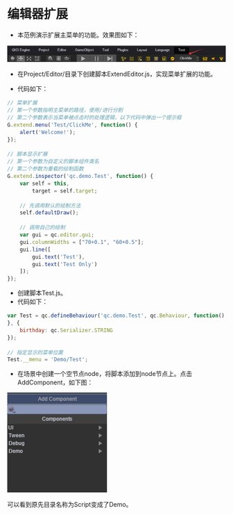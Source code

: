 # 编辑器扩展

* 本范例演示扩展主菜单的功能。效果图如下：<br>   

![](images/UI.png)    

* 在Project/Editor/目录下创建脚本ExtendEditor.js，实现菜单扩展的功能。<br>    

* 代码如下：<br>   

```javascript
// 菜单扩展
// 第一个参数指明主菜单的路径，使用/进行分割
// 第二个参数表示当菜单被点击时的处理逻辑，以下代码中弹出一个提示框
G.extend.menu('Test/ClickMe', function() {
    alert('Welcome!');
});

// 脚本显示扩展
// 第一个参数为自定义的脚本组件类名
// 第二个参数为重载的绘制函数
G.extend.inspector('qc.demo.Test', function() {
    var self = this,
        target = self.target;

    // 先调用默认的绘制方法
    self.defaultDraw();

    // 调用自己的绘制
    var gui = qc.editor.gui;
    gui.columnWidths = ["70+0.1", "60+0.5"];
    gui.line([
        gui.text('Test'),
        gui.text('Test Only')
    ]);
});
```

* 创建脚本Test.js。<br>
* 代码如下：<br>

```javascript
var Test = qc.defineBehaviour('qc.demo.Test', qc.Behaviour, function() {
}, {
	birthday: qc.Serializer.STRING
});

// 指定显示的菜单位置
Test.__menu = 'Demo/Test';
```

* 在场景中创建一个空节点node，将脚本添加到node节点上。点击AddComponent，如下图：<br>   

![](images/addComponent.png)<br>    

可以看到原先目录名称为Script变成了Demo。


